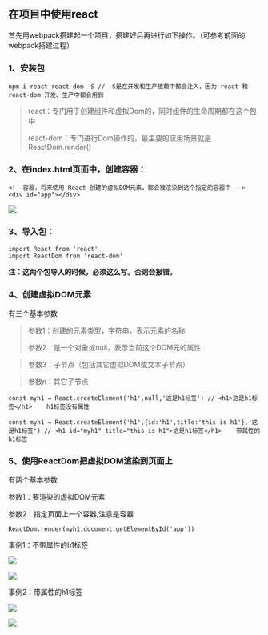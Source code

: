 ## 在项目中使用react

首先用webpack搭建起一个项目，搭建好后再进行如下操作。（可参考前面的webpack搭建过程）

### 1、安装包
	npm i react react-dom -S // -S是在开发和生产依赖中都会注入，因为 react 和 react-dom 开发、生产中都会用到

> react：专门用于创建组件和虚拟Dom的，同时组件的生命周期都在这个包中
> 
> react-dom：专门进行Dom操作的，最主要的应用场景就是 ReactDom.render()

### 2、在index.html页面中，创建容器：
	<!--容器，将来使用 React 创建的虚拟DOM元素，都会被渲染到这个指定的容器中 -->
	<div id="app"></div>

![](https://i.imgur.com/GAeeLKA.png)

### 3、导入包：
	import React from 'react'
	import ReactDom from 'react-dom'

**注：这两个包导入的时候，必须这么写。否则会报错。**

### 4、创建虚拟DOM元素

有三个基本参数

> 参数1：创建的元素类型，字符串，表示元素的名称
> 
> 参数2：是一个对象或null，表示当前这个DOM元的属性

> 参数3：子节点（包括其它虚拟DOM或文本子节点）

> 参数n：其它子节点

    const myh1 = React.createElement('h1',null,'这是h1标签') // <h1>这是h1标签</h1>    h1标签没有属性

    const myh1 = React.createElement('h1',{id:'h1',title:'this is h1'},'这是h1标签') // <h1 id="myh1" title="this is h1">这是h1标签</h1>    带属性的h1标签

### 5、使用ReactDom把虚拟DOM渲染到页面上

有两个基本参数

参数1：要渲染的虚拟DOM元素

参数2：指定页面上一个容器,注意是容器

    ReactDom.render(myh1,document.getElementById('app'))

事例1：不带属性的h1标签

![](https://i.imgur.com/bfEBNtO.png)

![](https://i.imgur.com/lf8tHlR.png)

事例2：带属性的h1标签

![](https://i.imgur.com/znVYcg1.png)

![](https://i.imgur.com/rtkSfVV.png)